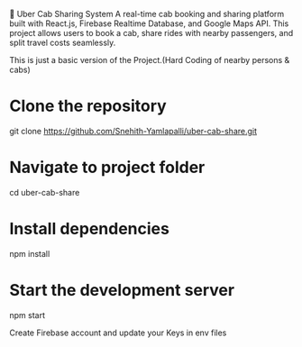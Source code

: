🚖 Uber Cab Sharing System
A real-time cab booking and sharing platform built with React.js, Firebase Realtime Database, and Google Maps API.
This project allows users to book a cab, share rides with nearby passengers, and split travel costs seamlessly.

This is just a basic version of the Project.(Hard Coding of nearby persons & cabs)

# Clone the repository
git clone https://github.com/Snehith-Yamlapalli/uber-cab-share.git

# Navigate to project folder
cd uber-cab-share

# Install dependencies
npm install

# Start the development server
npm start

Create Firebase account and update your Keys in env files
